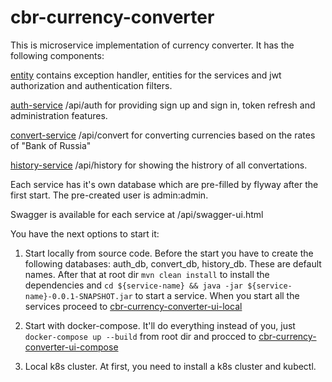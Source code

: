 # cbr-currency-converter

This is microservice implementation of currency converter. 
It has the following components:

[entity](https://github.com/CPTMUTCHELL/cbr-currency-converter/tree/k8s/entity)
contains exception handler, entities for the services and jwt authorization and authentication filters.

[auth-service](https://github.com/CPTMUTCHELL/cbr-currency-converter/tree/k8s/auth-service) /api/auth
for providing sign up and sign in, token refresh and administration features.

[convert-service](https://github.com/CPTMUTCHELL/cbr-currency-converter/tree/k8s/convert-service) /api/convert
for converting currencies based on the rates of "Bank of Russia"

[history-service](https://github.com/CPTMUTCHELL/cbr-currency-converter/tree/k8s/history-service) /api/history
for showing the histrory of all convertations.

Each service has it's own database which are pre-filled by flyway after the first start.
The pre-created user is admin:admin. 

Swagger is available for each service at /api/swagger-ui.html

You have the next options to start it:

1) Start locally from source code. Before the start you have to create the following databases: auth_db, convert_db, history_db. These are default names.
After that at root dir `mvn clean install` to install the dependencies and `cd ${service-name} && java -jar ${service-name}-0.0.1-SNAPSHOT.jar` to start a service. When you start all the services proceed to [cbr-currency-converter-ui-local](https://github.com/CPTMUTCHELL/cbr-currency-converter-ui/blob/master/README.md#local) 

2) Start with docker-compose. It'll do everything instead of you, just `docker-compose up --build` from root dir and procced to [cbr-currency-converter-ui-compose](https://github.com/CPTMUTCHELL/cbr-currency-converter-ui/blob/master/README.md#compose)

3) Local k8s cluster. 
At first, you need to install a k8s cluster and kubectl.
   
